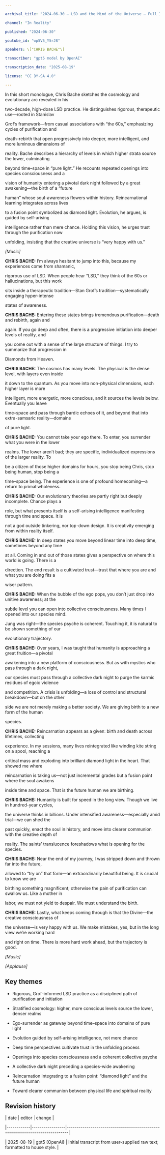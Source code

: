 ```yaml
---

archival_title: "2024-06-30 – LSD and the Mind of the Universe – Full Interview (In Reality)"

channel: "In Reality"

published: "2024-06-30"

youtube_id: "wp5V5_Y5rJ8"

speakers: \["CHRIS BACHE"\]

transcriber: "gpt5 model by OpenAI"

transcription_date: "2025-08-19"

license: "CC BY-SA 4.0"

---
```


In this short monologue, Chris Bache sketches the cosmology and evolutionary arc revealed in his

two-decade, high-dose LSD practice. He distinguishes rigorous, therapeutic use—rooted in Stanislav

Grof’s framework—from casual associations with “the 60s,” emphasizing cycles of purification and

death–rebirth that open progressively into deeper, more intelligent, and more luminous dimensions of

reality. Bache describes a hierarchy of levels in which higher strata source the lower, culminating

beyond time–space in “pure light.” He recounts repeated openings into species consciousness and a

vision of humanity entering a pivotal dark night followed by a great awakening—the birth of a “future

human” whose soul-awareness flowers within history. Reincarnational learning integrates across lives

to a fusion point symbolized as diamond light. Evolution, he argues, is guided by self-arising

intelligence rather than mere chance. Holding this vision, he urges trust through the purification now

unfolding, insisting that the creative universe is “very happy with us.”

*\[Music\]*

**CHRIS BACHE:** I’m always hesitant to jump into this, because my experiences come from shamanic,

rigorous use of LSD. When people hear “LSD,” they think of the 60s or hallucinations, but this work

sits inside a therapeutic tradition—Stan Grof’s tradition—systematically engaging hyper-intense

states of awareness.

**CHRIS BACHE:** Entering these states brings tremendous purification—death and rebirth, again and

again. If you go deep and often, there is a progressive initiation into deeper levels of reality, and

you come out with a sense of the large structure of things. I try to summarize that progression in

Diamonds from Heaven.

**CHRIS BACHE:** The cosmos has many levels. The physical is the dense level, with layers even inside

it down to the quantum. As you move into non-physical dimensions, each higher layer is more

intelligent, more energetic, more conscious, and it sources the levels below. Eventually you leave

time–space and pass through bardic echoes of it, and beyond that into extra-samsaric reality—domains

of pure light.

**CHRIS BACHE:** You cannot take your ego there. To enter, you surrender what you were in the lower

realms. The lower aren’t bad; they are specific, individualized expressions of the larger reality. To

be a citizen of those higher domains for hours, you stop being Chris, stop being human, stop being a

time–space being. The experience is one of profound homecoming—a return to primal wholeness.

**CHRIS BACHE:** Our evolutionary theories are partly right but deeply incomplete. Chance plays a

role, but what presents itself is a self-arising intelligence manifesting through time and space. It is

not a god outside tinkering, nor top-down design. It is creativity emerging from within reality itself.

**CHRIS BACHE:** In deep states you move beyond linear time into deep time, sometimes beyond any time

at all. Coming in and out of those states gives a perspective on where this world is going. There is a

direction. The end result is a cultivated trust—trust that where you are and what you are doing fits a

wiser pattern.

**CHRIS BACHE:** When the bubble of the ego pops, you don’t just drop into unitive awareness; at the

subtle level you can open into collective consciousness. Many times I opened into our species mind.

Jung was right—the species psyche is coherent. Touching it, it is natural to be shown something of our

evolutionary trajectory.

**CHRIS BACHE:** Over years, I was taught that humanity is approaching a great fruition—a pivotal

awakening into a new platform of consciousness. But as with mystics who pass through a dark night,

our species must pass through a collective dark night to purge the karmic residues of egoic violence

and competition. A crisis is unfolding—a loss of control and structural breakdown—but on the other

side we are not merely making a better society. We are giving birth to a new form of the human

species.

**CHRIS BACHE:** Reincarnation appears as a given: birth and death across lifetimes, collecting

experience. In my sessions, many lives reintegrated like winding kite string on a spool, reaching a

critical mass and exploding into brilliant diamond light in the heart. That showed me where

reincarnation is taking us—not just incremental grades but a fusion point where the soul awakens

inside time and space. That is the future human we are birthing.

**CHRIS BACHE:** Humanity is built for speed in the long view. Though we live in hundred-year cycles,

the universe thinks in billions. Under intensified awareness—especially amid trial—we can shed the

past quickly, enact the soul in history, and move into clearer communion with the creative depth of

reality. The saints’ translucence foreshadows what is opening for the species.

**CHRIS BACHE:** Near the end of my journey, I was stripped down and thrown far into the future,

allowed to “try on” that form—an extraordinarily beautiful being. It is crucial to know we are

birthing something magnificent; otherwise the pain of purification can swallow us. Like a mother in

labor, we must not yield to despair. We must understand the birth.

**CHRIS BACHE:** Lastly, what keeps coming through is that the Divine—the creative consciousness of

the universe—is very happy with us. We make mistakes, yes, but in the long view we’re working hard

and right on time. There is more hard work ahead, but the trajectory is good.

*\[Music\]*

*\[Applause\]*

## Key themes

- Rigorous, Grof-informed LSD practice as a disciplined path of purification and initiation

- Stratified cosmology: higher, more conscious levels source the lower, denser realms

- Ego-surrender as gateway beyond time–space into domains of pure light

- Evolution guided by self-arising intelligence, not mere chance

- Deep time perspectives cultivate trust in the unfolding process

- Openings into species consciousness and a coherent collective psyche

- A collective dark night preceding a species-wide awakening

- Reincarnation integrating to a fusion point: “diamond light” and the future human

- Toward clearer communion between physical life and spiritual reality

## Revision history

| date | editor | change |

|------------|-----------------|-------------------------------------------------------------------------------|

| 2025-08-19 | gpt5 (OpenAI) | Initial transcript from user-supplied raw text; formatted to house style. |
